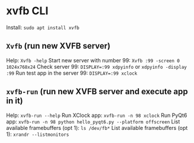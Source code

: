 # xvfb CLI

Install: `sudo apt install xvfb`

## `Xvfb` (run new XVFB server)
Help: `Xvfb -help`
Start new server with number 99: `Xvfb :99 -screen 0 1024x768x24`
Check server 99: `DISPLAY=:99 xdpyinfo` or `xdpyinfo -display :99`
Run test app in the server 99: `DISPLAY=:99 xclock`

## `xvfb-run` (run new XVFB server and execute app in it)
Help: `xvfb-run --help`
Run XClock app: `xvfb-run -n 98 xclock`
Run PyQt6 app: `xvfb-run -n 98 python hello_pyqt6.py --platform offscreen`
List available framebuffers (opt 1): `ls /dev/fb*`
List available framebuffers (opt 1): `xrandr --listmonitors`
